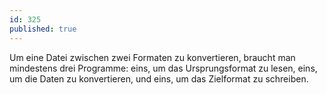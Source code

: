 ```yaml
---
id: 325
published: true
---
```

Um eine Datei zwischen zwei Formaten zu konvertieren, braucht man mindestens drei Programme: eins, um das Ursprungsformat zu lesen, eins, um die Daten zu konvertieren, und eins, um das Zielformat zu schreiben.
